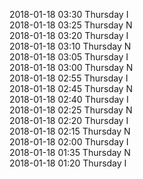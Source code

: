 2018-01-18 03:30 Thursday  I  
2018-01-18 03:25 Thursday  N  
2018-01-18 03:20 Thursday  I  
2018-01-18 03:10 Thursday  N  
2018-01-18 03:05 Thursday  I  
2018-01-18 03:00 Thursday  N  
2018-01-18 02:55 Thursday  I  
2018-01-18 02:45 Thursday  N  
2018-01-18 02:40 Thursday  I  
2018-01-18 02:25 Thursday  N  
2018-01-18 02:20 Thursday  I  
2018-01-18 02:15 Thursday  N  
2018-01-18 02:00 Thursday  I  
2018-01-18 01:35 Thursday  N  
2018-01-18 01:20 Thursday  I  
